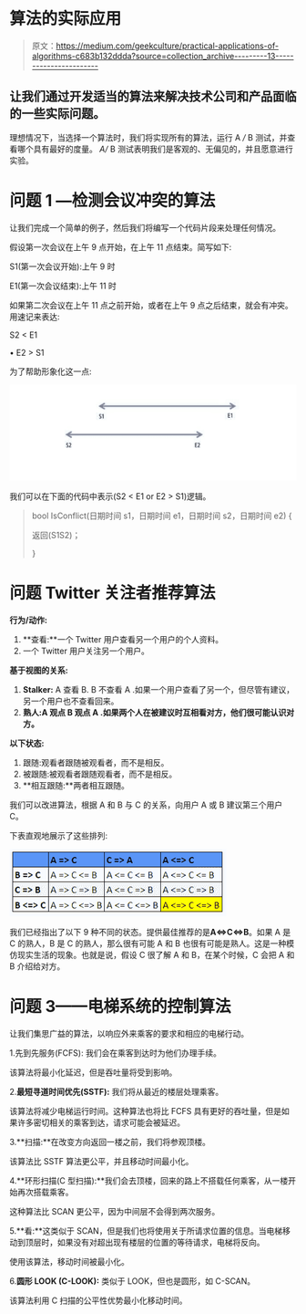 # 算法的实际应用

> 原文：<https://medium.com/geekculture/practical-applications-of-algorithms-c683b132ddda?source=collection_archive---------13----------------------->

## 让我们通过开发适当的算法来解决技术公司和产品面临的一些实际问题。

理想情况下，当选择一个算法时，我们将实现所有的算法，运行 A */* B 测试，并查看哪个具有最好的度量。 *A/* B 测试表明我们是客观的、无偏见的，并且愿意进行实验。

# **问题 1 —检测会议冲突的算法**

让我们完成一个简单的例子，然后我们将编写一个代码片段来处理任何情况。

假设第一次会议在上午 9 点开始，在上午 11 点结束。简写如下:

S1(第一次会议开始):上午 9 时

E1(第一次会议结束):上午 11 时

如果第二次会议在上午 11 点之前开始，或者在上午 9 点之后结束，就会有冲突。用速记来表达:

S2 < E1

• E2 > S1

为了帮助形象化这一点:

![](img/7a12a06e9b4e0bdcdce8e01f2e7ef6a2.png)

我们可以在下面的代码中表示(S2 < E1 or E2 > S1)逻辑。

> bool IsConflict(日期时间 s1，日期时间 e1，日期时间 s2，日期时间 e2) {
> 
> 返回(S1<e2>S2)；</e2>
> 
> }

# **问题 Twitter 关注者推荐算法**

**行为/动作:**

1.  **查看:**一个 Twitter 用户查看另一个用户的个人资料。
2.  一个 Twitter 用户关注另一个用户。

**基于视图的关系:**

1.  **Stalker:** A 查看 B. B 不查看 A .如果一个用户查看了另一个，但尽管有建议，另一个用户也不查看回来。
2.  **熟人:A 观点 B 观点 A .如果两个人在被建议时互相看对方，他们很可能认识对方。**

**以下状态:**

1.  跟随:观看者跟随被观看者，而不是相反。
2.  被跟随:被观看者跟随观看者，而不是相反。
3.  **相互跟随:**两者相互跟随。

我们可以改进算法，根据 A 和 B 与 C 的关系，向用户 A 或 B 建议第三个用户 C。

下表直观地展示了这些排列:

![](img/e9b42189ffdb0eff4b0a15a59efd4928.png)

我们已经指出了以下 9 种不同的状态。提供最佳推荐的是**A<=>C<=>B**。如果 A 是 C 的熟人，B 是 C 的熟人，那么很有可能 A 和 B 也很有可能是熟人。这是一种模仿现实生活的现象。也就是说，假设 C 很了解 A 和 B，在某个时候，C 会把 A 和 B 介绍给对方。

# **问题 3——电梯系统的控制算法**

让我们集思广益的算法，以响应外来乘客的要求和相应的电梯行动。

1.先到先服务(FCFS): 我们会在乘客到达时为他们办理手续。

该算法将最小化延迟，但是吞吐量将受到影响。

2.**最短寻道时间优先(SSTF):** 我们将从最近的楼层处理乘客。

该算法将减少电梯运行时间。这种算法也将比 FCFS 具有更好的吞吐量，但是如果许多密切相关的乘客到达，请求可能会被延迟。

3.**扫描:**在改变方向返回一楼之前，我们将参观顶楼。

该算法比 SSTF 算法更公平，并且移动时间最小化。

4.**环形扫描(C 型扫描):**我们会去顶楼，回来的路上不搭载任何乘客，从一楼开始再次搭载乘客。

这种算法比 SCAN 更公平，因为中间层不会得到两次服务。

5.**看:**这类似于 SCAN，但是我们也将使用关于所请求位置的信息。当电梯移动到顶层时，如果没有对超出现有楼层的位置的等待请求，电梯将反向。

使用该算法，移动时间被最小化。

6.**圆形 LOOK (C-LOOK):** 类似于 LOOK，但也是圆形，如 C-SCAN。

该算法利用 C 扫描的公平性优势最小化移动时间。